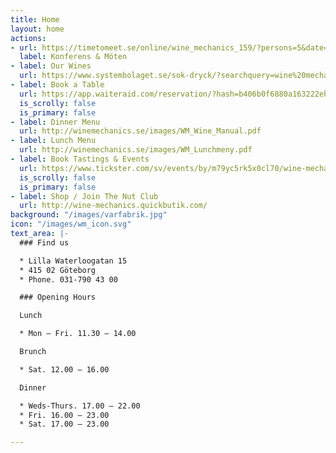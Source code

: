 ```yaml
---
title: Home
layout: home
actions:
- url: https://timetomeet.se/online/wine_mechanics_159/?persons=5&date=2019-10-14
  label: Konferens & Möten
- label: Our Wines
  url: https://www.systembolaget.se/sok-dryck/?searchquery=wine%20mechanics
- label: Book a Table
  url: https://app.waiteraid.com/reservation/?hash=b406b0f6880a163222eb3bfe49db765b&version=new
  is_scrolly: false
  is_primary: false
- label: Dinner Menu
  url: http://winemechanics.se/images/WM_Wine_Manual.pdf
- label: Lunch Menu
  url: http://winemechanics.se/images/WM_Lunchmeny.pdf
- label: Book Tastings & Events
  url: https://www.tickster.com/sv/events/by/m79yc5rk5x0cl70/wine-mechanics
  is_scrolly: false
  is_primary: false
- label: Shop / Join The Nut Club
  url: http://wine-mechanics.quickbutik.com/
background: "/images/varfabrik.jpg"
icon: "/images/wm_icon.svg"
text_area: |-
  ### Find us

  * Lilla Waterloogatan 15
  * 415 02 Göteborg
  * Phone. 031-790 43 00

  ### Opening Hours

  Lunch

  * Mon – Fri. 11.30 – 14.00

  Brunch

  * Sat. 12.00 – 16.00

  Dinner

  * Weds-Thurs. 17.00 – 22.00
  * Fri. 16.00 – 23.00
  * Sat. 17.00 – 23.00

---
```

